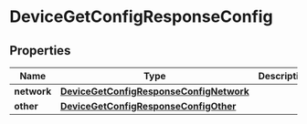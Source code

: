 

# DeviceGetConfigResponseConfig


## Properties

| Name | Type | Description | Notes |
|------------ | ------------- | ------------- | -------------|
|**network** | [**DeviceGetConfigResponseConfigNetwork**](DeviceGetConfigResponseConfigNetwork.md) |  |  [optional] |
|**other** | [**DeviceGetConfigResponseConfigOther**](DeviceGetConfigResponseConfigOther.md) |  |  [optional] |



